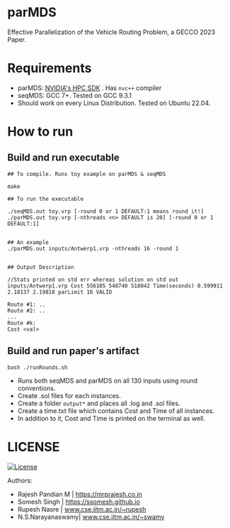 # parMDS
Effective Parallelization of the Vehicle Routing Problem, a GECCO 2023 Paper.

# Requirements  
- parMDS: [NVIDIA's HPC SDK](https://developer.nvidia.com/hpc-sdk) . Has `nvc++`  compiler
- seqMDS: GCC 7+. Tested on GCC 9.3.1
- Should work on every Linux Distribution. Tested on Ubuntu 22.04.

# How to run

## Build and run executable
```
## To compile. Runs toy example on parMDS & seqMDS 

make

## To run the executable

./seqMDS.out toy.vrp [-round 0 or 1 DEFAULT:1 means round it!]
./parMDS.out toy.vrp [-nthreads <n> DEFAULT is 20] [-round 0 or 1 DEFAULT:1]


## An example
./parMDS.out inputs/Antwerp1.vrp -nthreads 16 -round 1


## Output Description

//Stats printed on std err whereas solution on std out
inputs/Antwerp1.vrp Cost 556105 548740 518042 Time(seconds) 0.599911 2.18137 2.19818 parLimit 16 VALID    

Route #1: ..
Route #2: ..
...
Route #k:
Cost <val>

```

## Build and run paper's artifact

```
bash ./runRounds.sh
```


- Runs both seqMDS and parMDS on all 130 inputs using round conventions.
- Create .sol files for each instances.
- Create a folder `output*` and places all .log and .sol files.
- Create a time.txt file which contains Cost and Time of all instances.
- In addition to it, Cost and Time is printed on the terminal as well.


# LICENSE
[![License](http://img.shields.io/:license-mit-blue.svg?style=flat-square)](http://badges.mit-license.org)


Authors: 
 * Rajesh Pandian M | https://mrprajesh.co.in
 * Somesh Singh     | https://ssomesh.github.io
 * Rupesh Nasre     | www.cse.iitm.ac.in/~rupesh
 * N.S.Narayanaswamy| www.cse.iitm.ac.in/~swamy
